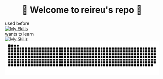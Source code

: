 <h1 align="center">🌸 Welcome to reireu's repo 🌸</h1>

used before<br>
[![My Skills](https://skillicons.dev/icons?i=js,html,css,dart,ruby,python,postgres)](https://skillicons.dev)<br>
wants to learn<br>
[![My Skills](https://skillicons.dev/icons?i=react,ts,aws,cpp)](https://skillicons.dev)
<picture>
  <source media="(prefers-color-scheme: dark)" srcset="https://raw.githubusercontent.com/reireu/reireu/master/img/snake-dark.svg">
  <source media="(prefers-color-scheme: light)" srcset="https://raw.githubusercontent.com/reireu/reireu/master/img/snake.svg">
  <img alt="github contribution grid snake animation" src="https://raw.githubusercontent.com/reireu/reireu/master/img/snake.svg">
</picture>

<!-- START_SECTION:daily-word -->
<!-- ここに今日の言葉が自動的に挿入されます -->
<!-- END_SECTION:daily-word -->
